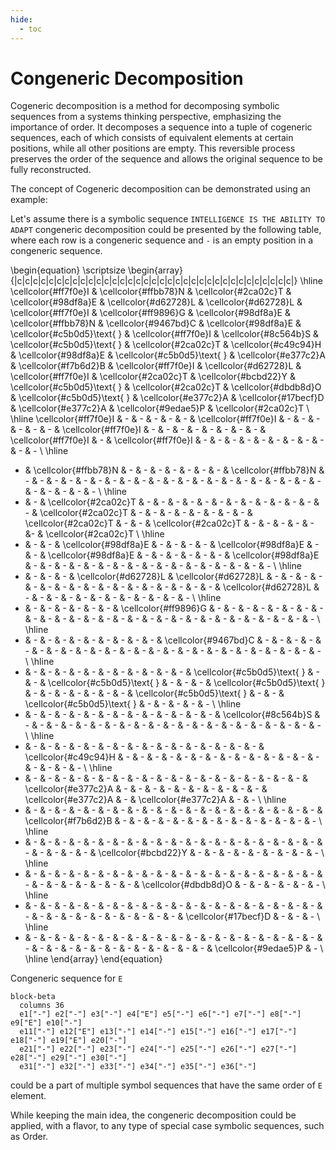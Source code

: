```yaml
---
hide:
  - toc
---
```

# Congeneric Decomposition

Cogeneric decomposition is a method for decomposing symbolic sequences from a systems thinking perspective,
emphasizing the importance of order. It decomposes a sequence into a tuple of cogeneric sequences,
each of which consists of equivalent elements at certain positions, while all other positions are empty.
This reversible process preserves the order of the sequence and allows the original sequence to be fully reconstructed.

The concept of Cogeneric decomposition can be demonstrated using an example:

Let's assume there is a symbolic sequence `INTELLIGENCE IS THE ABILITY TO ADAPT` congeneric decomposition
could be presented by the following table, where each row is a congeneric sequence and  `-` is an empty position in a congeneric sequence.


\begin{equation}
\scriptsize
\begin{array}{|c|c|c|c|c|c|c|c|c|c|c|c|c|c|c|c|c|c|c|c|c|c|c|c|c|c|c|c|c|c|c|c|c|c|c|}
\hline
\cellcolor{#ff7f0e}I & \cellcolor{#ffbb78}N & \cellcolor{#2ca02c}T & \cellcolor{#98df8a}E & \cellcolor{#d62728}L & \cellcolor{#d62728}L & \cellcolor{#ff7f0e}I & \cellcolor{#ff9896}G & \cellcolor{#98df8a}E & \cellcolor{#ffbb78}N & \cellcolor{#9467bd}C & \cellcolor{#98df8a}E & \cellcolor{#c5b0d5}\text{ } & \cellcolor{#ff7f0e}I & \cellcolor{#8c564b}S & \cellcolor{#c5b0d5}\text{ } & \cellcolor{#2ca02c}T & \cellcolor{#c49c94}H & \cellcolor{#98df8a}E & \cellcolor{#c5b0d5}\text{ } & \cellcolor{#e377c2}A & \cellcolor{#f7b6d2}B & \cellcolor{#ff7f0e}I & \cellcolor{#d62728}L & \cellcolor{#ff7f0e}I & \cellcolor{#2ca02c}T & \cellcolor{#bcbd22}Y & \cellcolor{#c5b0d5}\text{ } & \cellcolor{#2ca02c}T & \cellcolor{#dbdb8d}O & \cellcolor{#c5b0d5}\text{ } & \cellcolor{#e377c2}A & \cellcolor{#17becf}D & \cellcolor{#e377c2}A & \cellcolor{#9edae5}P & \cellcolor{#2ca02c}T \\
\hline
\cellcolor{#ff7f0e}I & - & - & - & - & - & \cellcolor{#ff7f0e}I & - & - & - & - & - & - & \cellcolor{#ff7f0e}I & - & - & - & - & - & - & - & - & \cellcolor{#ff7f0e}I & - & \cellcolor{#ff7f0e}I & - & - & - & - & - & - & - & - & - & - & - \\
\hline
- & \cellcolor{#ffbb78}N & - & - & - & - & - & - & - & \cellcolor{#ffbb78}N & - & - & - & - & - & - & - & - & - & - & - & - & - & - & - & - & - & - & - & - & - & - & - & - & - & - \\
\hline
- & - & \cellcolor{#2ca02c}T & - & - & - & - & - & - & - & - & - & - & - & - & - & \cellcolor{#2ca02c}T & - & - & - & - & - & - & - & - & \cellcolor{#2ca02c}T & - & - & \cellcolor{#2ca02c}T & - & - & - & - & - &- & \cellcolor{#2ca02c}T \\
\hline
- & - & - & \cellcolor{#98df8a}E & - & - & - & - & \cellcolor{#98df8a}E & - & - & \cellcolor{#98df8a}E & - & - & - & - & - & - & \cellcolor{#98df8a}E & - & - & - & - & - & - & - & - & - & - & - & - & - & - & - & - & - \\
\hline
- & - & - & - & \cellcolor{#d62728}L & \cellcolor{#d62728}L & - & - & - & - & - & - & - & - & - & - & - & - & - & - & - & - & - & \cellcolor{#d62728}L & - & - & - & - & - & - & - & - & - & - & - & - \\
\hline
- & - & - & - & - & - & - & \cellcolor{#ff9896}G & - & - & - & - & - & - & - & - & - & - & - & - & - & - & - & - & - & - & - & - & - & - & - & - & - & - & - & - \\
\hline
- & - & - & - & - & - & - & - & - & - & \cellcolor{#9467bd}C & - & - & - & - & - & - & - & - & - & - & - & - & - & - & - & - & - & - & - & - & - & - & - & - & - \\
\hline
- & - & - & - & - & - & - & - & - & - & - & - & \cellcolor{#c5b0d5}\text{ } & - & - & \cellcolor{#c5b0d5}\text{ } & - & - & - & \cellcolor{#c5b0d5}\text{ } & - & - & - & - & - & - & - & \cellcolor{#c5b0d5}\text{ } & - & - & \cellcolor{#c5b0d5}\text{ } & - & - & - & - & - \\
\hline
- & - & - & - & - & - & - & - & - & - & - & - & - & - & \cellcolor{#8c564b}S & - & - & - & - & - & - & - & - & - & - & - & - & - & - & - & - & - & - & - & - & - \\
\hline
- & - & - & - & - & - & - & - & - & - & - & - & - & - & - & - & - & \cellcolor{#c49c94}H & - & - & - & - & - & - & - & - & - & - & - & - & - & - & - & - & - & - \\
\hline
- & - & - & - & - & - & - & - & - & - & - & - & - & - & - & - & - & - & - & - & \cellcolor{#e377c2}A & - & - & - & - & - & - & - & - & - & - & \cellcolor{#e377c2}A & - & \cellcolor{#e377c2}A & - & - \\
\hline
- & - & - & - & - & - & - & - & - & - & - & - & - & - & - & - & - & - & - & - & - & \cellcolor{#f7b6d2}B & - & - & - & - & - & - & - & - & - & - & - & - & - & - \\
\hline
- & - & - & - & - & - & - & - & - & - & - & - & - & - & - & - & - & - & - & - & - & - & - & - & - & - & \cellcolor{#bcbd22}Y & - & - & - & - & - & - & - & - & - \\
\hline
- & - & - & - & - & - & - & - & - & - & - & - & - & - & - & - & - & - & - & - & - & - & - & - & - & - & - & - & - & \cellcolor{#dbdb8d}O & - & - & - & - & - & - \\
\hline
- & - & - & - & - & - & - & - & - & - & - & - & - & - & - & - & - & - & - & - & - & - & - & - & - & - & - & - & - & - & - & - & \cellcolor{#17becf}D & - & - & - \\
\hline
- & - & - & - & - & - & - & - & - & - & - & - & - & - & - & - & - & - & - & - & - & - & - & - & - & - & - & - & - & - & - & - & - & - & \cellcolor{#9edae5}P & - \\
\hline
\end{array}
\end{equation}



Congeneric sequence for `E`
``` mermaid
block-beta
  columns 36
  e1["-"] e2["-"] e3["-"] e4["E"] e5["-"] e6["-"] e7["-"] e8["-"] e9["E"] e10["-"]
  e11["-"] e12["E"] e13["-"] e14["-"] e15["-"] e16["-"] e17["-"] e18["-"] e19["E"] e20["-"]
  e21["-"] e22["-"] e23["-"] e24["-"] e25["-"] e26["-"] e27["-"] e28["-"] e29["-"] e30["-"]
  e31["-"] e32["-"] e33["-"] e34["-"] e35["-"] e36["-"]
```


could be a part of multiple symbol sequences that have the same order of `E` element.

While keeping the main idea, the congeneric decomposition could be applied, with a flavor, to any type of special case symbolic sequences, such as Order.

<!-- TODO: Add example of congeneric decomposition code -->

<style>
.md-typeset table:not([class]) th {
    min-width: 0 !important;
}

.md-typeset td:not([class]):not(:last-child), .md-typeset th:not([class]):not(:last-child) {
    border-right: .05rem solid var(--md-typeset-table-color);
}

.md-typeset td, .md-typeset th {
    padding-left: 0.4em !important;
    padding-right: 0.4em !important;
    padding-top: 0.1em !important;
    padding-bottom: 0.1em !important;
    text-align: center !important;
}
</style>
